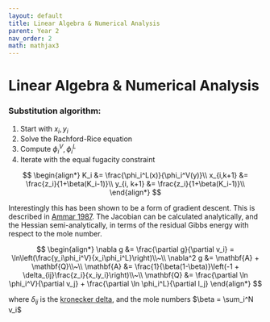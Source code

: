 ```yaml
---
layout: default
title: Linear Algebra & Numerical Analysis 
parent: Year 2
nav_order: 2
math: mathjax3
---
```


# Linear Algebra & Numerical Analysis

### Substitution algorithm:
1.  Start with $x_i, y_i$
2.  Solve the Rachford-Rice equation
3.  Compute $\phi^V_i, \phi^L_i$
4.  Iterate with the equal fugacity constraint

$$
\begin{align*}
K_i &= \frac{\phi_i^L(x)}{\phi_i^V(y)}\\
x_{i,k+1} &= \frac{z_i}{1+\beta(K_i-1)}\\
y_{i, k+1} &= \frac{z_i}{1+\beta(K_i-1)}\\
\end{align*}
$$

Interestingly this has been shown to be a form of gradient descent. This is described in [Ammar 1987](https://doi.org/10.1002/aic.690330606). The Jacobian can be calculated analytically, and the Hessian semi-analytically, in terms of the residual Gibbs energy with respect to the mole number.

$$
\begin{align*}
\nabla g &= \frac{\partial g}{\partial v_i} = \ln\left(\frac{y_i\phi_i^V}{x_i\phi_i^L}\right)\\~\\
\nabla^2 g &= \mathbf{A} + \mathbf{Q}\\~\\
\mathbf{A} &= \frac{1}{\beta(1-\beta)}\left(-1 + \delta_{ij}\frac{z_i}{x_iy_i}\right)\\~\\
\mathbf{Q} &= \frac{\partial \ln \phi_i^V}{\partial v_j} + \frac{\partial \ln \phi_i^L}{\partial l_j}
\end{align*}
$$

where $\delta_{ij}$ is the [kronecker delta](https://en.wikipedia.org/wiki/Kronecker_delta), and the mole numbers $\beta = \sum_i^N v_i$



